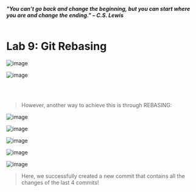 ***"You can’t go back and change the beginning, but you can start where you are and change the ending." – C.S. Lewis***
<br><br>

# Lab 9: Git Rebasing
![image](https://github.com/user-attachments/assets/7b6f275c-acdb-446b-86ce-f8ac136c829f)

![image](https://github.com/user-attachments/assets/032155ca-7116-4473-89ca-02e517f5d6d6)

<br><br>
>However, another way to achieve this is through REBASING:

![image](https://github.com/user-attachments/assets/66879c3b-e506-4faa-8026-2b8643b37d49)

![image](https://github.com/user-attachments/assets/fb2f67c2-5f32-4b49-a4fc-0e06d6cb01ea)

![image](https://github.com/user-attachments/assets/9d5c70fb-9808-4f84-815c-cdac7af067c0)

![image](https://github.com/user-attachments/assets/05896623-c213-4a44-935f-39c21fdebcdb)

![image](https://github.com/user-attachments/assets/3771dc69-6002-4caf-a9a1-b85d0e6eb95f)

>Here, we successfully created a new commit that contains all the changes of the last 4 commits!
